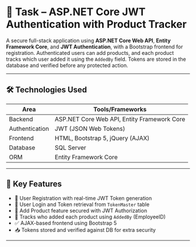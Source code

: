 # 🔐 Task – ASP.NET Core JWT Authentication with Product Tracker

A secure full-stack application using **ASP.NET Core Web API**, **Entity Framework Core**, and **JWT Authentication**, with a Bootstrap frontend for registration. Authenticated users can add products, and each product tracks which user added it using the `AddedBy` field. Tokens are stored in the database and verified before any protected action.

---

## 🛠 Technologies Used

| Area        | Tools/Frameworks                     |
|-------------|--------------------------------------|
| Backend     | ASP.NET Core Web API, Entity Framework Core |
| Authentication | JWT (JSON Web Tokens)             |
| Frontend    | HTML, Bootstrap 5, jQuery (AJAX)     |
| Database    | SQL Server                           |
| ORM         | Entity Framework Core                |

---

## 🎯 Key Features

- 👤 User Registration with real-time JWT Token generation
- 🔐 User Login and Token retrieval from `TokenMaster` table
- 🧾 Add Product feature secured with JWT Authorization
- 🧑 Tracks who added each product using `AddedBy` (EmployeeID)
- ✅ AJAX-based frontend using Bootstrap 5
- 📥 Tokens stored and verified against DB for extra security

---

